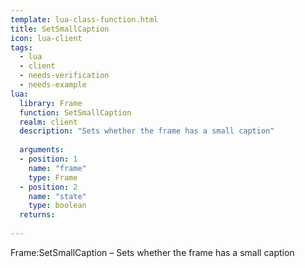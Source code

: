 ```yaml
---
template: lua-class-function.html
title: SetSmallCaption
icon: lua-client
tags:
  - lua
  - client
  - needs-verification
  - needs-example
lua:
  library: Frame
  function: SetSmallCaption
  realm: client
  description: "Sets whether the frame has a small caption"
  
  arguments:
  - position: 1
    name: "frame"
    type: Frame
  - position: 2
    name: "state"
    type: boolean
  returns:
    
---
```


<div class="lua__search__keywords">
Frame:SetSmallCaption &#x2013; Sets whether the frame has a small caption
</div>

